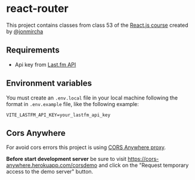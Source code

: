 # react-router

This project contains classes from class 53 of the [React.js course](https://www.youtube.com/playlist?list=PLvq-jIkSeTUZ5XcUw8fJPTBKEHEKPMTKk) created by [@jonmircha](https://www.youtube.com/@jonmircha)

## Requirements

- Api key from [Last.fm API](https://www.last.fm/api/authentication) 

## Environment variables

You must create an `.env.local` file in your local machine following the format in `.env.example` file, like the following example:

```
VITE_LASTFM_API_KEY=your_lastfm_api_key
```

##  Cors Anywhere

For avoid cors errors this project is using [CORS Anywhere proxy](https://github.com/Rob--W/cors-anywhere).

**Before start development server** be sure to visit https://cors-anywhere.herokuapp.com/corsdemo and click on the "Request temporary access to the demo server" button.

